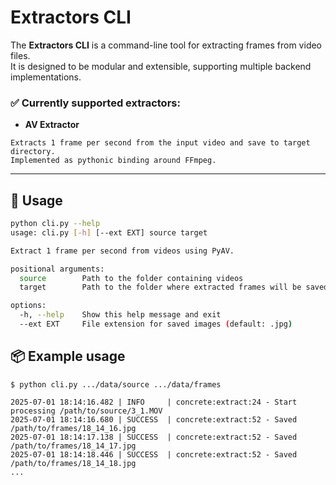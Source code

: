 # Extractors CLI

The **Extractors CLI** is a command-line tool for extracting frames from video files.  
It is designed to be modular and extensible, supporting multiple backend implementations.

### ✅ Currently supported extractors:
- **AV Extractor**
```text
Extracts 1 frame per second from the input video and save to target directory.
Implemented as pythonic binding around FFmpeg.
```
---

## 🧪 Usage
```bash
python cli.py --help
usage: cli.py [-h] [--ext EXT] source target

Extract 1 frame per second from videos using PyAV.

positional arguments:
  source        Path to the folder containing videos
  target        Path to the folder where extracted frames will be saved

options:
  -h, --help    Show this help message and exit
  --ext EXT     File extension for saved images (default: .jpg)
```

## 📦 Example usage
```text
$ python cli.py .../data/source .../data/frames

2025-07-01 18:14:16.482 | INFO     | concrete:extract:24 - Start processing /path/to/source/3_1.MOV
2025-07-01 18:14:16.680 | SUCCESS  | concrete:extract:52 - Saved /path/to/frames/18_14_16.jpg
2025-07-01 18:14:17.138 | SUCCESS  | concrete:extract:52 - Saved /path/to/frames/18_14_17.jpg
2025-07-01 18:14:18.446 | SUCCESS  | concrete:extract:52 - Saved /path/to/frames/18_14_18.jpg
...
```